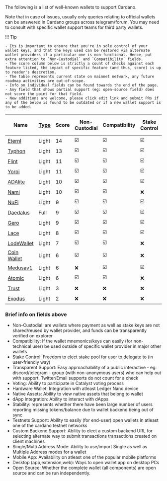 
The following is a list of well-known wallets to support Cardano.

Note that in case of issues, usually only queries relating to official wallets can be answered in Cardano groups across telegram/forum. You may need to consult with specific wallet support teams for third party wallets.

!!! Tip

    - Its is important to ensure that you're in sole control of your wallet keys, and that the keys used can be restored via alternate wallet providers if a particular one is non-functional. Hence, put extra attention to `Non-Custodial` and `Compatibility` fields.
    - The score column below is strictly a count of checks against each feature listed, the impact of specific feature (and thus, score) is up to reader's descretion.
    - The table represents current state on mainnet network, any future roadmap activities are out-of-scope.
    - Info on individual fields can be found towards the end of the page.
    - Any field that shows partial support (eg: open-source field) does not score the point for that field.
    - New additions are welcome, please click edit link and submit PRs if any of the below is found to be outdated or if a new wallet support is to be added.

|Name         |[Type][1]|Score |Non-Custodial          |Compatibility          |Stake Control          |Transparent Support    |Voting                 |Hardware Wallet        |Native Assets          |dApp Integration       |Stability              |Testnets Support       |Custom Backend Support |Single/Multi Address Mode|Mobile App             |Desktop (app,extension,web)                             |Open Source            |
|-------------|---------|------|-----------------------|-----------------------|-----------------------|-----------------------|-----------------------|-----------------------|-----------------------|-----------------------|-----------------------|-----------------------|-----------------------|-------------------------|-----------------------|--------------------------------------------------------|-----------------------|
|[Eternl]     |Light    |14    |:ballot_box_with_check:|:ballot_box_with_check:|:ballot_box_with_check:|:ballot_box_with_check:|:ballot_box_with_check:|:ballot_box_with_check:|:ballot_box_with_check:|:ballot_box_with_check:|:ballot_box_with_check:|:ballot_box_with_check:|:ballot_box_with_check:|:ballot_box_with_check:  |:ballot_box_with_check:|( :x:,:ballot_box_with_check:,:ballot_box_with_check: ) |:x:                    |
|[Typhon]     |Light    |13    |:ballot_box_with_check:|:ballot_box_with_check:|:ballot_box_with_check:|:ballot_box_with_check:|:ballot_box_with_check:|:ballot_box_with_check:|:ballot_box_with_check:|:ballot_box_with_check:|:ballot_box_with_check:|:ballot_box_with_check:|:ballot_box_with_check:|:ballot_box_with_check:  |:x:                    |( :x:,:ballot_box_with_check:,:ballot_box_with_check: ) |[Partial](https://github.com/StricaHQ)|
|[Flint]      |Light    |11    |:ballot_box_with_check:|:ballot_box_with_check:|:ballot_box_with_check:|:ballot_box_with_check:|:x:                    |:ballot_box_with_check:|:ballot_box_with_check:|:ballot_box_with_check:|:ballot_box_with_check:|:ballot_box_with_check:|:x:                    |:x:                      |:ballot_box_with_check:|( :x:,:ballot_box_with_check:,:ballot_box_with_check: ) |[Partial](https://github.com/dcSpark)|
|[Yoroi]      |Light    |11    |:ballot_box_with_check:|:ballot_box_with_check:|:ballot_box_with_check:|:x:                    |:ballot_box_with_check:|:ballot_box_with_check:|:ballot_box_with_check:|:ballot_box_with_check:|:x:                    |:ballot_box_with_check:|:x:                    |:x:                      |:ballot_box_with_check:|( :x:,:ballot_box_with_check:,:ballot_box_with_check: ) |[:ballot_box_with_check:](https://github.com/emurgo/yoroi-frontend)|
|[ADAlite]    |Light    |10    |:ballot_box_with_check:|:ballot_box_with_check:|:ballot_box_with_check:|:ballot_box_with_check:|:ballot_box_with_check:|:ballot_box_with_check:|:ballot_box_with_check:|:x:                    |:ballot_box_with_check:|:x:                    |:x:                    |:x:                      |:x:                    |( :x:,:x:,:ballot_box_with_check: )                     |[:ballot_box_with_check:](https://github.com/vacuumlabs/adalite)|
|[Nami]       |Light    |10    |:ballot_box_with_check:|:ballot_box_with_check:|:x:                    |:ballot_box_with_check:|:x:                    |:ballot_box_with_check:|:ballot_box_with_check:|:ballot_box_with_check:|:ballot_box_with_check:|:x:                    |:ballot_box_with_check:|:x:                      |:x:                    |( :x:,:ballot_box_with_check:,:x: )                     |[:ballot_box_with_check:](https://github.com/Berry-Pool/nami-wallet)|
|[NuFi]       |Light    |9     |:ballot_box_with_check:|:ballot_box_with_check:|:ballot_box_with_check:|:ballot_box_with_check:|:x:                    |:ballot_box_with_check:|:ballot_box_with_check:|:ballot_box_with_check:|:ballot_box_with_check:|:x:                    |:x:                    |:x:                      |:x:                    |( :x:,:ballot_box_with_check:,:ballot_box_with_check: ) |:x:                    |
|[Daedalus]   |Full     |9     |:ballot_box_with_check:|:ballot_box_with_check:|:ballot_box_with_check:|:x:                    |:ballot_box_with_check:|:ballot_box_with_check:|:ballot_box_with_check:|:x:                    |:x:                    |:ballot_box_with_check:|:x:                    |:x:                      |:x:                    |( :ballot_box_with_check:,:x:,:x: )                     |[:ballot_box_with_check:](https://github.com/input-output-hk/daedalus)|
|[Gero]       |Light    |9     |:ballot_box_with_check:|:ballot_box_with_check:|:ballot_box_with_check:|:ballot_box_with_check:|:x:                    |:ballot_box_with_check:|:ballot_box_with_check:|:x:                    |:ballot_box_with_check:|:x:                    |:x:                    |:x:                      |:ballot_box_with_check:|( :x:,:ballot_box_with_check:,:x: )                     |:x:                    |
|[Lace]       |Light    |8     |:ballot_box_with_check:|:ballot_box_with_check:|:ballot_box_with_check:|:x:                    |:x:                    |:ballot_box_with_check:|:ballot_box_with_check:|:ballot_box_with_check:|:ballot_box_with_check:|:x:                    |:x:                    |:x:                      |:x:                    |( :x:,:ballot_box_with_check:,:x: )                     |:x:                    |
|[LodeWallet] |Light    |7     |:ballot_box_with_check:|:ballot_box_with_check:|:x:                    |:x:                    |:x:                    |:x:                    |:ballot_box_with_check:|:ballot_box_with_check:|:ballot_box_with_check:|:x:                    |:x:                    |:x:                      |:ballot_box_with_check:|( :x:,:ballot_box_with_check:,:x: )                     |:x:                    |
|[Coin Wallet]|Light    |6     |:ballot_box_with_check:|:ballot_box_with_check:|:x:                    |:x:                    |:x:                    |:x:                    |:x:                    |:x:                    |:ballot_box_with_check:|:x:                    |:x:                    |:x:                      |:ballot_box_with_check:|( :ballot_box_with_check:,:x:,:ballot_box_with_check: ) |[:ballot_box_with_check:](https://github.com/CoinSpace/CoinSpace)|
|[Medusav1]   |Light    |6     |:x:                    |:ballot_box_with_check:|:ballot_box_with_check:|:ballot_box_with_check:|:x:                    |:ballot_box_with_check:|:x:                    |:x:                    |:ballot_box_with_check:|:x:                    |:x:                    |:x:                      |:x:                    |( :x:,:x:,:ballot_box_with_check: )                     |:x:                    |
|[Atomic]     |Light    |6     |:ballot_box_with_check:|:ballot_box_with_check:|:x:                    |:ballot_box_with_check:|:x:                    |:x:                    |:x:                    |:x:                    |:ballot_box_with_check:|:x:                    |:x:                    |:x:                      |:ballot_box_with_check:|( :ballot_box_with_check:,:x:,:ballot_box_with_check: ) |:x:                    |
|[Trust]      |Light    |3     |:x:                    |:x:                    |:x:                    |:x:                    |:x:                    |:ballot_box_with_check:|:x:                    |:x:                    |:x:                    |:x:                    |:x:                    |:x:                      |:ballot_box_with_check:|( :x:,:x:,:ballot_box_with_check: )                     |:x:                    |
|[Exodus]     |Light    |2     |:x:                    |:x:                    |:x:                    |:x:                    |:x:                    |:x:                    |:x:                    |:x:                    |:x:                    |:x:                    |:x:                    |:x:                      |:ballot_box_with_check:|( :x:,:x:,:ballot_box_with_check: )                     |:x:                    |


[1]: types.md#software-wallets
[Daedalus]: https://daedaluswallet.io
[Yoroi]: https://yoroiwallet.com
[ADAlite]: https://www.adalite.io
[NuFi]: https://nu.fi
[Typhon]: https://typhonwallet.io
[Eternl]: https://eternl.io
[Flint]: https://flint-wallet.com
[Medusav1]: https://adawallet.io/
[Nami]: https://namiwallet.io
[Atomic]: https://atomicwallet.io/
[Gero]: https://gerowallet.io
[Exodus]: https://www.exodus.io/
[LodeWallet]: https://lodewallet.io
[Coin Wallet]: https://coin.space
[Lace]: https://lace.io
[Trust]: https://trustwallet.com

### Brief info on fields above

- Non-Custodial: are wallets where payment as well as stake keys are not shared/reused by wallet provider, and funds can be transparently verified on explorer
- Compatibility: If the wallet mnemonics/keys can easily (for non-technical user) be used outside of specific wallet provider in major other wallets
- Stake Control: Freedom to elect stake pool for user to delegate to (in user-friendly way)
- Transparent Support: Easy approachability of a public interactive - eg: discord/telegram - group (with non-anonymous users) who can help out with support. Twitter/Email supports do not count for a check
- Voting: Ability to participate in Catalyst voting process
- Hardware Wallet: Integration with atleast Ledger Nano device
- Native Assets: Ability to view native assets that belong to wallet
- dApp Integration: Ability to interact with dApps
- Stability: represents whether there have been large number of users reporting missing tokens/balance due to wallet backend being out of sync
- Testnets Support: Ability to easily (for end-user) open wallets in atleast one of the cardano testnet networks
- Custom Backend Support: Ability to elect a custom backend URL for selecting alternate way to submit transactions transactions created on client machines
- Single/Multi Address Mode: Ability to use/import Single as well as Multiple Address modes for a wallet
- Mobile App: Availability on atleast one of the popular mobile platforms
- Desktop (app,extension,web): Ways to open wallet app on desktop PCs
- Open Source: Whether the complete wallet (all components) are open source and can be run independently.
